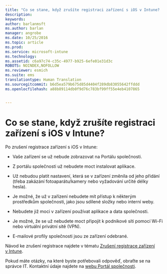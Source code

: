 ```yaml
---
title: "Co se stane, když zrušíte registraci zařízení s iOS v Intune? | Dokumentace Microsoftu"
description: 
keywords: 
author: barlanmsft
ms.author: barlan
manager: angrobe
ms.date: 10/25/2016
ms.topic: article
ms.prod: 
ms.service: microsoft-intune
ms.technology: 
ms.assetid: c6a97c74-c35c-4977-b925-6efe01e31d3c
ROBOTS: NOINDEX,NOFOLLOW
ms.reviewer: esmich
ms.suite: ems
translationtype: Human Translation
ms.sourcegitcommit: b6d5ea579b675d85d4404f289db83055642ffddd
ms.openlocfilehash: a88b89114db0f9d76c783bf99ff55e4eb4107865


---
```



# <a name="what-happens-if-you-unenroll-your-ios-device-from-intune"></a>Co se stane, když zrušíte registraci zařízení s iOS v Intune?

Po zrušení registrace zařízení s iOS v Intune:

-   Vaše zařízení se už nebude zobrazovat na Portálu společnosti.

-   Z portálu společnosti už nebudete moct instalovat aplikace.

-   Už nebudou platit nastavení, která se v zařízení změnila od jeho přidání (třeba zakázání fotoaparátu/kamery nebo vyžadování určité délky hesla).

-   Je možné, že už v zařízení nebudete mít přístup k některým prostředkům společnosti, jako jsou sdílené složky nebo interní weby.

-   Nebudete již moci v zařízení používat aplikace a data společnosti.

-   Je možné, že se už nebudete moct připojit k podnikové síti pomocí Wi-Fi nebo virtuální privátní sítě (VPN).

-   E-mailové profily společnosti jsou ze zařízení odebrané.

Návod ke zrušení registrace najdete v tématu [Zrušení registrace zařízení v Intune](unenroll-your-device-from-intune-ios.md).

Pokud máte otázky, na které byste potřebovali odpověď, obraťte se na správce IT. Kontaktní údaje najdete na [webu Portál společnosti](http://portal.manage.microsoft.com).



<!--HONumber=Dec16_HO2-->


